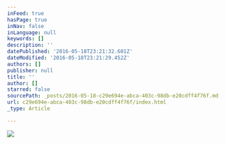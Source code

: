 ```yaml
---
inFeed: true
hasPage: true
inNav: false
inLanguage: null
keywords: []
description: ''
datePublished: '2016-05-18T23:21:32.601Z'
dateModified: '2016-05-18T23:21:29.452Z'
authors: []
publisher: null
title: ''
author: []
starred: false
sourcePath: _posts/2016-05-18-c29e694e-abca-403c-98db-e20cdff4f76f.md
url: c29e694e-abca-403c-98db-e20cdff4f76f/index.html
_type: Article

---
```

![](https://the-grid-user-content.s3-us-west-2.amazonaws.com/8bdb58d8-b4b1-421f-80c3-72b3b2641ce5.jpg)